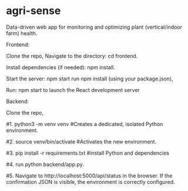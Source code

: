# agri-sense
Data-driven web app for monitoring and optimizing plant (vertical/indoor farm) health.

Frontend:

Clone the repo, Navigate to the directory: cd frontend.

Install dependencies (if needed): npm install.

Start the server: npm start run npm install (using your package.json),

Run: npm start to launch the React development server


Backend:

Clone the repo, 

#1. python3 -m venv venv #Creates a dedicated, isolated Python environment.

#2. source venv/bin/activate #Activates the new environment.

#3. pip install -r requirements.txt #install Python and dependencies

#4. run python backend/app.py. 

#5. Navigate to http://localhost:5000/api/status in the browser. If the confirmation JSON is visible, the environment is correctly configured.
